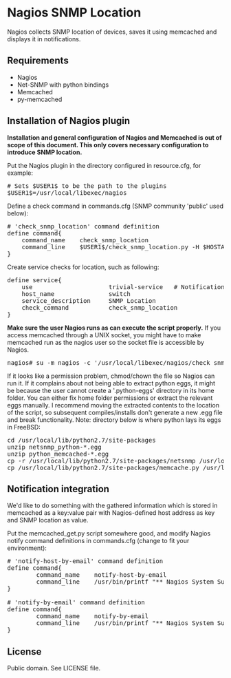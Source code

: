 Nagios SNMP Location
====================

Nagios collects SNMP location of devices, saves it using memcached and displays it in notifications.

Requirements
------------

* Nagios
* Net-SNMP with python bindings
* Memcached
* py-memcached

Installation of Nagios plugin
-----------------------------

**Installation and general configuration of Nagios and Memcached is out of scope of this document. This only covers necessary configuration to introduce SNMP location.**

Put the Nagios plugin in the directory configured in resource.cfg, for example:
<pre>
# Sets $USER1$ to be the path to the plugins
$USER1$=/usr/local/libexec/nagios
</pre>

Define a check command in commands.cfg (SNMP community 'public' used below):
<pre>
# 'check_snmp_location' command definition
define command{
    command_name    check_snmp_location
    command_line    $USER1$/check_snmp_location.py -H $HOSTADDRESS$ -C public
}
</pre>

Create service checks for location, such as following:
<pre>
define service{
    use                     trivial-service   # Notifications disabled
    host_name               switch
    service_description     SNMP Location
    check_command           check_snmp_location
}
</pre>

__Make sure the user Nagios runs as can execute the script properly.__ If you access memcached through a UNIX socket, you might have to make memcached run as the nagios user so the socket file is accessible by Nagios.
<pre>
nagios# su -m nagios -c '/usr/local/libexec/nagios/check_snmp_location.py -H switch -C public'
</pre>

If it looks like a permission problem, chmod/chown the file so Nagios can run it. If it complains about not being able to extract python eggs, it might be because the user cannot create a '.python-eggs' directory in its home folder. You can either fix home folder permissions or extract the relevant eggs manually. I recommend moving the extracted contents to the location of the script, so subsequent compiles/installs don't generate a new .egg file and break functionality. Note: directory below is where python lays its eggs in FreeBSD:
<pre>
cd /usr/local/lib/python2.7/site-packages
unzip netsnmp_python-*.egg
unzip python_memcached-*.egg
cp -r /usr/local/lib/python2.7/site-packages/netsnmp /usr/local/libexec/nagios/
cp /usr/local/lib/python2.7/site-packages/memcache.py /usr/local/libexec/nagios/
</pre>

Notification integration
------------------------

We'd like to do something with the gathered information which is stored in memcached as a key:value pair with Nagios-defined host address as key and SNMP location as value.

Put the memcached_get.py script somewhere good, and modify Nagios notify command definitions in commands.cfg (change to fit your environment):
<pre>
# 'notify-host-by-email' command definition
define command{
        command_name    notify-host-by-email
        command_line    /usr/bin/printf "** Nagios System Surveillence **\n\nNotification Type: %b\nHost: %b\nState: %b\nAddress: %b\nInfo: %b\n\nDate/Time: %b\nLocation: %b" "$NOTIFICATIONTYPE$" "$HOSTNAME$" "$HOSTSTATE$" "$HOSTADDRESS$" "$HOSTOUTPUT$" "$LONGDATETIME$" "`/usr/local/bin/memcached_get.py $HOSTADDRESS$`" | /usr/bin/mail -s "Host $HOSTSTATE$ alert for $HOSTNAME$!" $CONTACTEMAIL$
}

# 'notify-by-email' command definition
define command{
        command_name    notify-by-email
        command_line    /usr/bin/printf "** Nagios System Surveillence **\n\nNotification Type: %b\n\nService: %b\nHost: %b\nAddress: %b\nState: %b\n\nDate/Time: %b\n\nAdditional Info:\n\n%b\nLocation: %b" "$NOTIFICATIONTYPE$" "$SERVICEDESC$" "$HOSTALIAS$" "$HOSTADDRESS$" "$SERVICESTATE$" "$LONGDATETIME$" "$SERVICEOUTPUT$" "`/usr/local/bin/memcached_get.py $HOSTADDRESS$`" | /usr/bin/mail -s "$NOTIFICATIONTYPE$ alert - $HOSTALIAS$/$SERVICEDESC$ is $SERVICESTATE$" $CONTACTEMAIL$
}
</pre>

License
---------------
Public domain. See LICENSE file.
